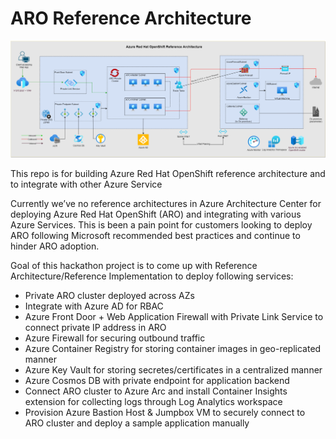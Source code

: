 # ARO Reference Architecture

![Architectural diagram for the secure baseline scenario.](./ArchitectureDiagram/ARO_Reference_Architecture.png)

This repo is for building Azure Red Hat OpenShift reference architecture and to integrate with other Azure Service

Currently we’ve no reference architectures in Azure Architecture Center for deploying Azure Red Hat OpenShift (ARO) and integrating with various Azure Services. This is been a  pain point for customers looking to deploy ARO following Microsoft recommended best practices and continue to hinder ARO adoption.

Goal of this hackathon project is to come up with Reference Architecture/Reference Implementation to deploy following services:

- Private ARO cluster deployed across AZs
- Integrate with Azure AD for RBAC
- Azure Front Door + Web Application Firewall with Private Link Service to connect private IP address in ARO
- Azure Firewall for securing outbound traffic
- Azure Container Registry for storing container images in geo-replicated manner
- Azure Key Vault for storing secretes/certificates in a centralized manner
- Azure Cosmos DB with private endpoint for application backend
- Connect ARO cluster to Azure Arc and install Container Insights extension for collecting logs through Log Analytics workspace
- Provision Azure Bastion Host & Jumpbox VM to securely connect to ARO cluster and deploy a sample application manually
